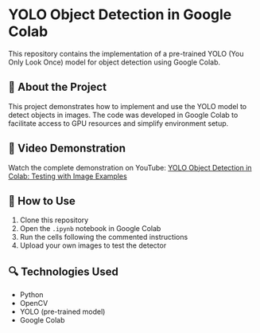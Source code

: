 # YOLO Object Detection in Google Colab

This repository contains the implementation of a pre-trained YOLO (You Only Look Once) model for object detection using Google Colab.

## 📝 About the Project

This project demonstrates how to implement and use the YOLO model to detect objects in images. The code was developed in Google Colab to facilitate access to GPU resources and simplify environment setup.

## 🎥 Video Demonstration

Watch the complete demonstration on YouTube:
[YOLO Object Detection in Colab: Testing with Image Examples](YOUR_VIDEO_LINK)

## 🔧 How to Use

1. Clone this repository
2. Open the `.ipynb` notebook in Google Colab
3. Run the cells following the commented instructions
4. Upload your own images to test the detector

## 🔍 Technologies Used

- Python
- OpenCV
- YOLO (pre-trained model)
- Google Colab
